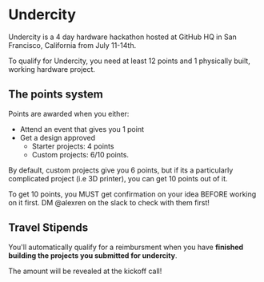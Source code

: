 # Undercity

Undercity is a 4 day hardware hackathon hosted at GitHub HQ in San Francisco, California from July 11-14th.

To qualify for Undercity, you need at least 12 points and 1 physically built, working hardware project.

## The points system

Points are awarded when you either:
- Attend an event that gives you 1 point
- Get a design approved
    - Starter projects: 4 points
    - Custom projects: 6/10 points.

By default, custom projects give you 6 points, but if its a particularly complicated project (i.e 3D printer), you can get 10 points out of it.

To get 10 points, you MUST get confirmation on your idea BEFORE working on it first. DM @alexren on the slack to check with them first!

## Travel Stipends

You'll automatically qualify for a reimbursment when you have **finished building the projects you submitted for undercity**. 

The amount will be revealed at the kickoff call!